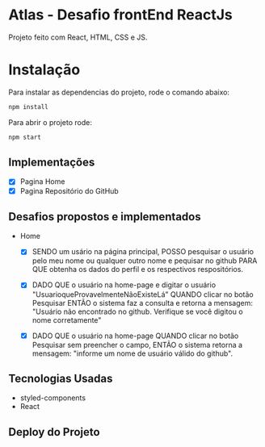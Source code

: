 # Atlas - Desafio frontEnd ReactJs

Projeto feito com React, HTML, CSS e JS.

# Instalação
Para instalar as dependencias do projeto, rode o comando abaixo:
```bash
npm install
```
Para abrir o projeto rode:
```bash
npm start
```

## Implementações

- [x] Pagina Home
- [x] Pagina Repositório do GitHub

## Desafios propostos e implementados

 - Home
    - [x] SENDO um usário na página principal, POSSO pesquisar o usuário pelo meu nome ou qualquer outro nome e pequisar no github PARA QUE obtenha os dados do perfil e os respectivos respositórios.
    - [x] DADO QUE o usuário na home-page e digitar o usuário "UsuarioqueProvavelmenteNãoExisteLá" QUANDO clicar no botão Pesquisar ENTÃO o sistema faz a consulta e retorna a mensagem: "Usuário não encontrado no github. Verifique se você digitou o nome corretamente"
     - [x] DADO QUE o usuário na home-page QUANDO clicar no botão Pesquisar sem preencher o campo, ENTÃO o sistema retorna a mensagem: "informe um nome de usuário válido do github".


## Tecnologias Usadas

 - styled-components
 - React
##  Deploy do Projeto

